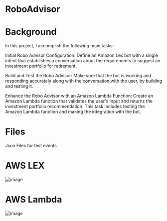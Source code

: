 # RoboAdvisor

# Background
In this project, I accomplish the following main tasks:

Initial Robo Advisor Configuration: Define an Amazon Lex bot with a single intent that establishes a conversation about the requirements to suggest an investment portfolio for retirement.

Build and Test the Robo Advisor: Make sure that the bot is working and responding accurately along with the conversation with the user, by building and testing it.

Enhance the Robo Advisor with an Amazon Lambda Function: Create an Amazon Lambda function that validates the user's input and returns the investment portfolio recommendation. This task includes testing the Amazon Lambda function and making the integration with the bot.

# Files
Json Files for test events


# AWS LEX
![image](https://user-images.githubusercontent.com/106267420/191587821-fdaf1573-f30f-41f9-9276-580199728a7c.png)

# AWS Lambda
![image](https://user-images.githubusercontent.com/106267420/191587956-e56258ec-8c02-43cd-a464-e19d0eaac9f5.png)

